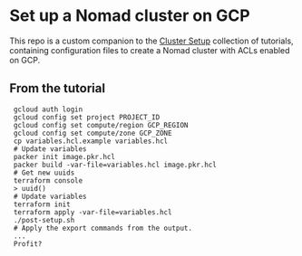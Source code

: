 # Set up a Nomad cluster on GCP

This repo is a custom companion to the [Cluster Setup](https://developer.hashicorp.com/nomad/tutorials/cluster-setup) collection of tutorials, containing configuration files to create a Nomad cluster with ACLs enabled on GCP.

## From the tutorial

```
 gcloud auth login
 gcloud config set project PROJECT_ID
 gcloud config set compute/region GCP_REGION
 gcloud config set compute/zone GCP_ZONE
 cp variables.hcl.example variables.hcl
 # Update variables
 packer init image.pkr.hcl
 packer build -var-file=variables.hcl image.pkr.hcl 
 # Get new uuids
 terraform console
 > uuid()
 # Update variables
 terraform init
 terraform apply -var-file=variables.hcl
 ./post-setup.sh
 # Apply the export commands from the output.
 ...
 Profit?
```
